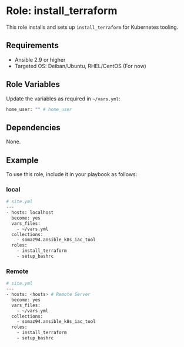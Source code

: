 # Role: install_terraform

This role installs and sets up `install_terraform` for Kubernetes tooling.

## Requirements

- Ansible 2.9 or higher
- Targeted OS: Deiban/Ubuntu, RHEL/CentOS (For now)

## Role Variables

Update the variables as required in `~/vars.yml`:

```bash
home_user: "" # home_user
```

## Dependencies

None.

## Example

To use this role, include it in your playbook as follows:

### local
```bash
# site.yml
---
- hosts: localhost
  become: yes
  vars_files:
    - ~/vars.yml
  collections:
    - somaz94.ansible_k8s_iac_tool
  roles:
    - install_terraform
    - setup_bashrc
```

### Remote
```bash
# site.yml
---
- hosts: <hosts> # Remote Server
  become: yes
  vars_files:
    - ~/vars.yml
  collections:
    - somaz94.ansible_k8s_iac_tool
  roles:
    - install_terraform
    - setup_bashrc
```
